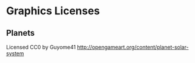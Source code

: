 Graphics Licenses
=================

Planets
-------

Licensed CC0 by Guyome41
http://opengameart.org/content/planet-solar-system



